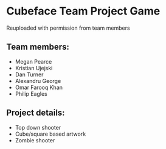 # Cubeface Team Project Game

Reuploaded with permission from team members

## Team members:

* Megan Pearce
* Kristian Ujejski
* Dan Turner
* Alexandru George
* Omar Farooq Khan
* Philip Eagles

## Project details:

* Top down shooter
* Cube/square based artwork
* Zombie shooter
